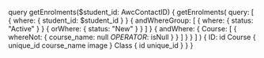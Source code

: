 query getEnrolments($student_id: AwcContactID) {
  getEnrolments(
    query: [
      { where: { student_id: $student_id } }
      {
        andWhereGroup: [
          { where: { status: "Active" } }
          { orWhere: { status: "New" } }
        ]
      }
      {
        andWhere: {
          Course: [
            {
              whereNot: {
                course_name: null
                _OPERATOR_: isNull
              }
            }
          ]
        }
      }
    ]
  ) {
    ID: id
    Course {
      unique_id
      course_name
      image
    }
    Class {
      id
      unique_id
    }
  }
}

